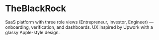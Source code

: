 # TheBlackRock
SaaS platform with three role views (Entrepreneur, Investor, Engineer) — onboarding, verification, and dashboards. UX inspired by Upwork with a glassy Apple-style design.
